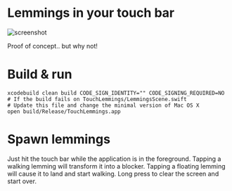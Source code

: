 # Lemmings in your touch bar
![screenshot](https://github.com/erikolsson/Touch-Bar-Lemmings/blob/master/media/screenshot.jpg?raw=true)

Proof of concept.. but why not!

# Build & run

```
xcodebuild clean build CODE_SIGN_IDENTITY="" CODE_SIGNING_REQUIRED=NO
# If the build fails on TouchLemmings/LemmingsScene.swift
# Update this file and change the minimal version of Mac OS X
open build/Release/TouchLemmings.app

```

# Spawn lemmings

Just hit the touch bar while the application is in the foreground. Tapping a walking lemming will transform it into a blocker. Tapping a floating lemming will cause it to land and start walking. Long press to clear the screen and start over.
